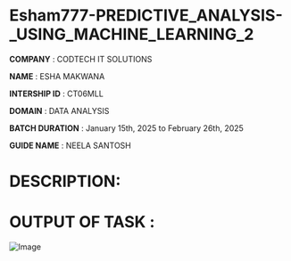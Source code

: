 # Esham777-PREDICTIVE_ANALYSIS-_USING_MACHINE_LEARNING_2

**COMPANY** : CODTECH IT SOLUTIONS

**NAME** : ESHA MAKWANA 

**INTERSHIP ID** : CT06MLL

**DOMAIN** : DATA ANALYSIS 

**BATCH DURATION** : January 15th, 2025 to February 26th, 2025

**GUIDE NAME** : NEELA SANTOSH

# DESCRIPTION: 

# OUTPUT OF TASK :
![Image](https://github.com/user-attachments/assets/8a3278dc-cb7e-47fe-8daa-5271c6a4f0b2)
